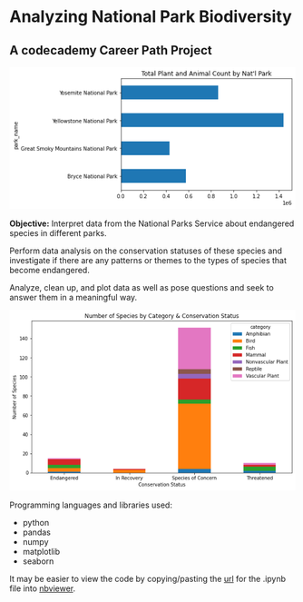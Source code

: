 # Analyzing National Park Biodiversity
## A codecademy Career Path Project

![species count plot](./images/species_count.png)

**Objective:** Interpret data from the National Parks Service about endangered species in different parks.

Perform data analysis on the conservation statuses of these species and investigate if there are any patterns or themes to the types of species that become endangered. 

Analyze, clean up, and plot data as well as pose questions and seek to answer them in a meaningful way.

![conservation status plot](./images/conservation_status.png)

Programming languages and libraries used: 
- python
- pandas
- numpy
- matplotlib
- seaborn

It may be easier to view the code by copying/pasting the [url](https://github.com/jdg0711/analyzing_biodiversity/blob/main/biodiversity.ipynb) for the .ipynb file into [nbviewer](https://nbviewer.jupyter.org/).
